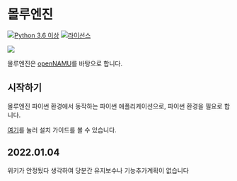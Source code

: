# 몰루엔진
[![Python 3.6 이상](https://img.shields.io/badge/python->=%203.6-blue.svg)](https://python.org)
[![라이선스](https://img.shields.io/badge/license-BSD%203--Clause-lightgrey.svg)](./LICENSE)

![](https://w.namu.la/s/d85d3c39fd3b225bc05fd8d64fb4f334200644f7154148283e6dc731e25f9ac20a52aafd3de51e7e88dcb35cf7582cfcea9c9b65e530ec41178ea063f131fcc791dbd777745320848d2697e2041ecbd118dab5f5807c3d72472eb2a7eddb9aae)

몰루엔진은 [openNAMU](https://github.com/openNAMU/openNAMU)를 바탕으로 합니다.

## 시작하기
몰루엔진 파이썬 환경에서 동작하는 파이썬 애플리케이션으로, 파이썬 환경을 필요로 합니다.

[여기](https://2du.pythonanywhere.com/w/설치법)를 눌러 설치 가이드를 볼 수 있습니다.


## 2022.01.04
위키가 안정됬다 생각하여 당분간 유지보수나 기능추가계획이 없습니다

